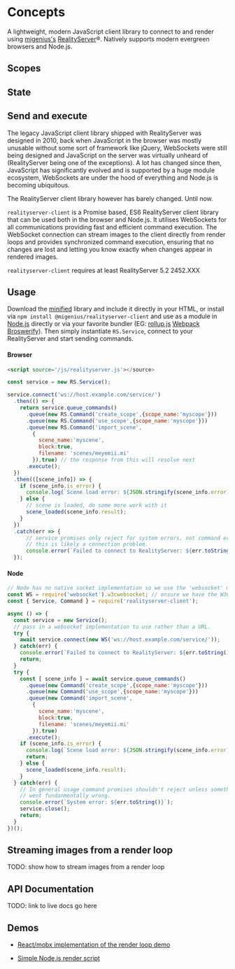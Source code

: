 # Concepts

A lightweight, modern JavaScript client library to connect to and render using [migenius's](https://migenius.com "migenius") [RealityServer](https://www.migenius.com/products/realityserver "RealityServer")®. Natively supports modern evergreen browsers and Node.js.

## Scopes

## State

## Send and execute


The legacy JavaScript client library shipped with RealityServer was designed in 2010, back when JavaScript in the browser was mostly unusable without some sort of framework like jQuery, WebSockets were still being designed and JavaScript on the server was virtually unheard of (RealityServer being one of the exceptions). A lot has changed since then, JavaScript has significantly evolved and is supported by a huge module ecosystem, WebSockets are under the hood of everything and Node.js is becoming ubiquitous.

The RealityServer client library however has barely changed. Until now.

`realityserver-client` is a Promise based, ES6 RealityServer client library that can be used both in the browser and Node.js. It utilises WebSockets for all communications providing fast and efficient command execution. The WebSocket connection can stream images to the client directly from render loops and provides synchronized command execution, ensuring that no changes are lost and letting you know exactly when changes appear in rendered images.

`realityserver-client` requires at least RealityServer 5.2 2452.XXX

## Usage
Download the [minified](https://insertlinkhere.example.com "RealityServer client library") library and include it directly in your HTML, or install via `npm install @migenius/realityserver-client` and use as a module in [Node.js](https://nodejs.org "Node.js") directly or via your favorite bundler (EG: [rollup.js](https://rollupjs.org "rollup.js") [Webpack](https://webpack.github.io/ "Webpack") [Broswerify](https://github.com/substack/node-browserify "Browerify")). Then simply instantiate `RS.Service`, connect to your RealityServer and start sending commands.

#### Browser
```html
<script source='/js/realityserver.js'></source>
```
```javascript
const service = new RS.Service();

service.connect('ws://host.example.com/service/')
  .then(() => {
    return service.queue_commands()
      .queue(new RS.Command('create_scope',{scope_name:'myscope'}))
      .queue(new RS.Command('use_scope',{scope_name:'myscope'}))
      .queue(new RS.Command('import_scene',
        {
          scene_name:'myscene',
          block:true,
          filename: 'scenes/meyemii.mi'
        }),true) // the response from this will resolve next
      .execute();
  })
  .then(([scene_info]) => {
    if (scene_info.is_error) {
      console.log(`Scene load error: ${JSON.stringify(scene_info.error)}`);
    } else {
      // scene is loaded, do some more work with it
      scene_loaded(scene_info.result);
    }
  })
  .catch(err => {
      // service promises only reject for system errors, not command errors so
      // this is likely a connection problem.
      console.error(`Failed to connect to RealityServer: ${err.toString()}`);
  });
```
#### Node
```javascript
// Node has no native socket implementation so we use the 'websocket' module from npm
const WS = require('websocket').w3cwebsocket; // ensure we have the W3C compliant API
const { Service, Command } = require('realityserver-client');

async () => {
  const service = new Service();
  // pass in a websocket implementation to use rather than a URL.
  try {
    await service.connect(new WS('ws://host.example.com/service/'));
  } catch(err) {
    console.error(`Failed to connect to RealityServer: ${err.toString()}`);
    return; 
  }
  try {
    const [ scene_info ] = await service.queue_commands()
      .queue(new Command('create_scope',{scope_name:'myscope'}))
      .queue(new Command('use_scope',{scope_name:'myscope'}))
      .queue(new Command('import_scene',
        {
          scene_name:'myscene',
          block:true,
          filename: 'scenes/meyemii.mi'
        }),true)
      .execute();
    if (scene_info.is_error) {
      console.log(`Scene load error: ${JSON.stringify(scene_info.error)}`);
      return;
    } else {
      scene_loaded(scene_info.result);
    }
  } catch(err) {
    // In general usage command promises shouldn't reject unless something
    // went fundanmentally wrong. 
    console.error(`System error: ${err.toString()}`);
    service.close();
    return; 
  }
})();
```

## Streaming images from a render loop

TODO: show how to stream images from a render loop

## API Documentation

TODO: link to live docs go here

## Demos

- [React/mobx implementation of the render loop demo](http://github.com/migenius/react-mobx-render-loop "render loop demo")

- [Simple Node.js render script](http://github.com/migenius/node-render "node render script")